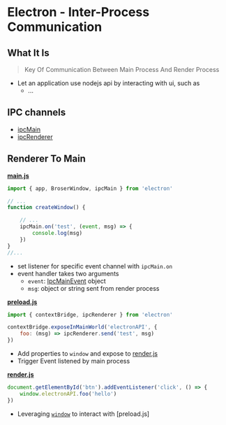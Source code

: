 # Electron - Inter-Process Communication

## What It Is 

> Key Of Communication Between Main Process And Render Process

- Let an application use nodejs api by interacting with ui, such as
  - ...

## IPC channels

- [ipcMain]() 
- [ipcRenderer]()

## Renderer To Main

**[main.js]()**

```js
import { app, BroserWindow, ipcMain } from 'electron'

// ...
function createWindow() {

    // ...
    ipcMain.on('test', (event, msg) => {
        console.log(msg)
    })
}
//...
```

- set listener for specific event channel with `ipcMain.on`
- event handler takes two arguments
  - `event`: [IpcMainEvent]() object
  - `msg`: object or string sent from render process

**[preload.js](electron-process-model.md#preloadjs)**

```js
import { contextBridge, ipcRenderer } from 'electron'

contextBridge.exposeInMainWorld('electronAPI', {
    foo: (msg) => ipcRenderer.send('test', msg)
})
```

- Add properties to `window` and expose to [render.js](electron-process-model.md#renderer-process)
- Trigger Event listened by main process

**[render.js](electron-process-model.md#renderer-process)**

```js
document.getElementById('btn').addEventListener('click', () => {
    window.electronAPI.foo('hello')
})
```

- Leveraging [`window`](javascript-bom-window.md) to interact with [preload.js] 
